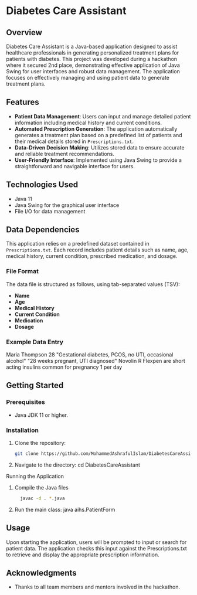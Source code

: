 # Diabetes Care Assistant

## Overview
Diabetes Care Assistant is a Java-based application designed to assist healthcare professionals in generating personalized treatment plans for patients with diabetes. This project was developed during a hackathon where it secured 2nd place, demonstrating effective application of Java Swing for user interfaces and robust data management. The application focuses on effectively managing and using patient data to generate treatment plans.

## Features
- **Patient Data Management**: Users can input and manage detailed patient information including medical history and current conditions.
- **Automated Prescription Generation**: The application automatically generates a treatment plan based on a predefined list of patients and their medical details stored in `Prescriptions.txt`.
- **Data-Driven Decision Making**: Utilizes stored data to ensure accurate and reliable treatment recommendations.
- **User-Friendly Interface**: Implemented using Java Swing to provide a straightforward and navigable interface for users.

## Technologies Used
- Java 11
- Java Swing for the graphical user interface
- File I/O for data management

## Data Dependencies
This application relies on a predefined dataset contained in `Prescriptions.txt`. Each record includes patient details such as name, age, medical history, current condition, prescribed medication, and dosage.

### File Format
The data file is structured as follows, using tab-separated values (TSV):
- **Name**
- **Age**
- **Medical History**
- **Current Condition**
- **Medication**
- **Dosage**

### Example Data Entry
Maria Thompson 28 "Gestational diabetes, PCOS, no UTI, occasional alcohol" "28 weeks pregnant, UTI diagnosed" Novolin R Flexpen are short acting insulins common for pregnancy 1 per day


## Getting Started

### Prerequisites
- Java JDK 11 or higher.

### Installation
1. Clone the repository:
   ```bash
   git clone https://github.com/MohammedAshrafulIslam/DiabetesCareAssistant.git
2. Navigate to the directory:
   cd DiabetesCareAssistant
   
Running the Application
1. Compile the Java files
   ```bash
     javac -d . *.java
2. Run the main class:
  java aihs.PatientForm

## Usage
Upon starting the application, users will be prompted to input or search for patient data. The application checks this input against the Prescriptions.txt to retrieve and display the appropriate prescription information.

## Acknowledgments
- Thanks to all team members and mentors involved in the hackathon.
